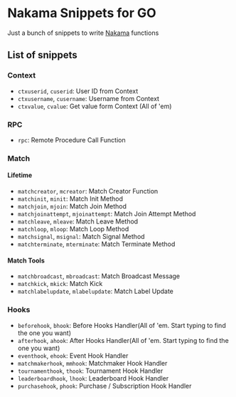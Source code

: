 # Nakama Snippets for GO

Just a bunch of snippets to write [Nakama](https://heroiclabs.com/docs/nakama/) functions

## List of snippets
### Context
- `ctxuserid`, `cuserid`: User ID from Context
- `ctxusername`, `cusername`: Username from Context
- `ctxvalue`, `cvalue`: Get value form Context (All of 'em)
### RPC
- `rpc`: Remote Procedure Call Function
### Match 
#### Lifetime
- `matchcreator`, `mcreator`: Match Creator Function
- `matchinit`, `minit`: Match Init Method
- `matchjoin`, `mjoin`: Match Join Method
- `matchjoinattempt`, `mjoinattempt`: Match Join Attempt Method
- `matchleave`, `mleave`: Match Leave Method
- `matchloop`, `mloop`: Match Loop Method
- `matchsignal`, `msignal`: Match Signal Method
- `matchterminate`, `mterminate`: Match Terminate Method
#### Match Tools
- `matchbroadcast`, `mbroadcast`: Match Broadcast Message
- `matchkick`, `mkick`: Match Kick
- `matchlabelupdate`, `mlabelupdate`: Match Label Update
### Hooks
- `beforehook`, `bhook`: Before Hooks Handler(All of 'em. Start typing to find the one you want)
- `afterhook`, `ahook`: After Hooks Handler(All of 'em. Start typing to find the one you want)
- `eventhook`, `ehook`: Event Hook Handler
- `matchmakerhook`, `mmhook`: Matchmaker Hook Handler
- `tournamenthook`, `thook`: Tournament Hook Handler
- `leaderboardhook`, `lhook`: Leaderboard Hook Handler
- `purchasehook`, `phook`: Purchase / Subscription Hook Handler


